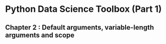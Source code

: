 # Python Data Science Toolbox (Part 1)

## Chapter 2 : Default arguments, variable-length arguments and scope
